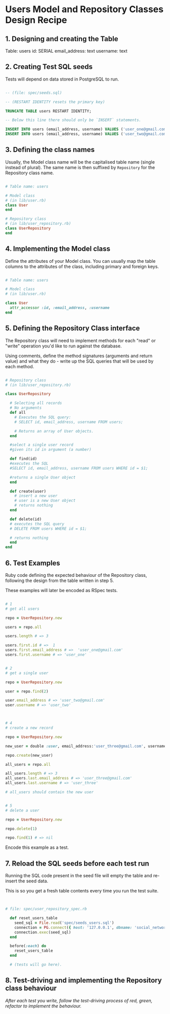 # Users Model and Repository Classes Design Recipe


## 1. Designing and creating the Table

Table: users
id: SERIAL
email_address: text
username: text


## 2. Creating Test SQL seeds

Tests will depend on data stored in PostgreSQL to run.

```sql

-- (file: spec/seeds.sql)

-- (RESTART IDENTITY resets the primary key)

TRUNCATE TABLE users RESTART IDENTITY; 

-- Below this line there should only be `INSERT` statements.

INSERT INTO users (email_address, username) VALUES ('user_one@gmail.com', 'user_one');
INSERT INTO users (email_address, username) VALUES ('user_two@gmail.com', 'user_two');

```
## 3. Defining the class names

Usually, the Model class name will be the capitalised table name (single instead of plural). The same name is then suffixed by `Repository` for the Repository class name.

```ruby

# Table name: users

# Model class
# (in lib/user.rb)
class User
end

# Repository class
# (in lib/user_repository.rb)
class UserRepository
end
```

## 4. Implementing the Model class

Define the attributes of your Model class. You can usually map the table columns to the attributes of the class, including primary and foreign keys.

```ruby

# Table name: users

# Model class
# (in lib/user.rb)

class User
  attr_accessor :id, :email_address, :username
end

```


## 5. Defining the Repository Class interface

The Repository class will need to implement methods for each "read" or "write" operation you'd like to run against the database.

Using comments, define the method signatures (arguments and return value) and what they do - write up the SQL queries that will be used by each method.

```ruby

# Repository class
# (in lib/user_repository.rb)

class UserRepository

  # Selecting all records
  # No arguments
  def all
    # Executes the SQL query:
    # SELECT id, email_address, username FROM users;

    # Returns an array of User objects.
  end

  #select a single user record
  #given its id in argument (a number)

  def find(id)
  #executes the SQL
  #SELECT id, email_address, username FROM users WHERE id = $1;

  #returns a single User object
  end

  def create(user)
    # insert a new user
    # user is a new User object
    # returns nothing
  end

  def delete(id)
  # executes the SQL query
  # DELETE FROM users WHERE id = $1;

  # returns nothing
  end
end
```

## 6. Test Examples

Ruby code defining the expected behaviour of the Repository class, following the design from the table written in step 5.

These examples will later be encoded as RSpec tests.

```ruby

# 1
# get all users

repo = UserRepository.new

users = repo.all

users.length # => 3

users.first.id # =>  1
users.first.email_address # =>  'user_one@gmail.com'
users.first.username # => 'user_one'

```

```ruby

# 2
# get a single user

repo = UserRepository.new

user = repo.find(2)

user.email_address # => 'user_two@gmail.com'
user.username # => 'user_two'

```
```ruby


```
```ruby

# 4
# create a new record

repo = UserRepository.new

new_user = double :user, email_address:'user_three@gmail.com', username:'user_three'

repo.create(new_user)

all_users = repo.all

all_users.length # => 3
all_users.last.email_address # => 'user_three@gmail.com'
all_users.last.username # => 'user_three'

# all_users should contain the new user

```
```ruby

# 5
# delete a user

repo = UserRepository.new

repo.delete(1)

repo.find(1) # => nil

```

Encode this example as a test.

## 7. Reload the SQL seeds before each test run

Running the SQL code present in the seed file will empty the table and re-insert the seed data.

This is so you get a fresh table contents every time you run the test suite.

```ruby


# file: spec/user_repository_spec.rb

  def reset_users_table
    seed_sq1 = File.read('spec/seeds_users.sql')
    connection = PG.connect({ host: '127.0.0.1', dbname: 'social_network_test' })
    connection.exec(seed_sql)
  end

  before(:each) do
    reset_users_table
  end

  # (tests will go here).
```

## 8. Test-driving and implementing the Repository class behaviour

_After each test you write, follow the test-driving process of red, green, refactor to implement the behaviour._

<!-- BEGIN GENERATED SECTION DO NOT EDIT -->



<!-- END GENERATED SECTION DO NOT EDIT -->